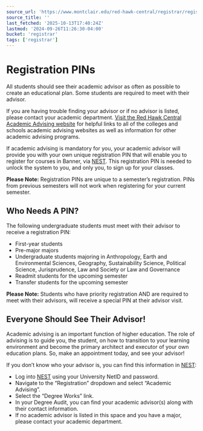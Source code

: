 ```yaml
---
source_url: 'https://www.montclair.edu/red-hawk-central/registrar/registration/registration-pins/'
source_title: ''
last_fetched: '2025-10-13T17:40:24Z'
lastmod: '2024-09-26T11:26:30-04:00'
bucket: 'registrar'
tags: ['registrar']
---
```


# Registration PINs

All students should see their academic advisor as often as possible to create an educational plan. Some students are required to meet with their advisor.

If you are having trouble finding your advisor or if no advisor is listed, please contact your academic department. [Visit the Red Hawk Central Academic Advising website](/red-hawk-central/services/academic-advising/) for helpful links to all of the colleges and schools academic advising websites as well as information for other academic advising programs.

If academic advising is mandatory for you, your academic advisor will provide you with your own unique registration PIN that will enable you to register for courses in Banner, via [NEST](http://www.montclair.edu/nest). This registration PIN is needed to unlock the system to you, and only you, to sign up for your classes.

**Please Note:** Registration PINs are unique to a semester’s registration. PINs from previous semesters will not work when registering for your current semester.

## Who Needs A PIN?

The following undergraduate students must meet with their advisor to receive a registration PIN:

* First-year students
* Pre-major majors
* Undergraduate students majoring in Anthropology, Earth and Environmental Sciences, Geography, Sustainability Science, Political Science, Jurisprudence, Law and Society or Law and Governance
* Readmit students for the upcoming semester
* Transfer students for the upcoming semester

**Please Note:** Students who have priority registration AND are required to meet with their advisors, will receive a special PIN at their advisor visit.

## Everyone Should See Their Advisor!

Academic advising is an important function of higher education. The role of advising is to guide you, the student, on how to transition to your learning environment and become the primary architect and executor of your own education plans. So, make an appointment today, and see your advisor!

If you don’t know who your advisor is, you can find this information in [NEST](http://www.montclair.edu/nest):

* Log into [NEST](http://www.montclair.edu/nest) using your University NetID and password.
* Navigate to the “Registration” dropdown and select “Academic Advising”.
* Select the “Degree Works” link.
* In your Degree Audit, you can find your academic advisor(s) along with their contact information.
* If no academic advisor is listed in this space and you have a major, please contact your academic department.